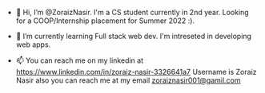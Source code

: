 - 👋 Hi, I’m @ZoraizNasir. I'm a CS student currently in 2nd year. Looking for a COOP/Internship placement for Summer 2022 :).

- 🌱 I’m currently learning Full stack web dev. I'm intreseted in developing web apps.

- 📫 You can reach me on my linkedin at https://www.linkedin.com/in/zoraiz-nasir-3326641a7 Username is Zoraiz Nasir also you can reach me at my email zoraiznasir001@gamil.com
